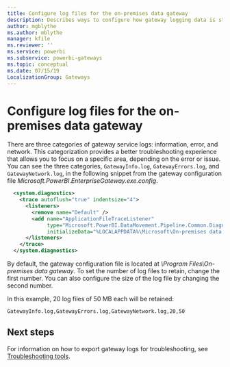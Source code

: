 ```yaml
---
title: Configure log files for the on-premises data gateway
description: Describes ways to configure how gateway logging data is stored.
author: mgblythe
ms.author: mblythe
manager: kfile
ms.reviewer: ''
ms.service: powerbi
ms.subservice: powerbi-gateways
ms.topic: conceptual
ms.date: 07/15/19
LocalizationGroup: Gateways 
---
```


# Configure log files for the on-premises data gateway

There are three categories of gateway service logs: information, error, and network. This categorization provides a better troubleshooting experience that allows you to focus on a specific area, depending on the error or issue. You can see the three categories, `GatewayInfo.log`, `GatewayErrors.log`, and `GatewayNetwork.log`, in the following snippet from the gateway configuration file *Microsoft.PowerBI.EnterpriseGateway.exe.config*.

```xml
  <system.diagnostics>
    <trace autoflush="true" indentsize="4">
      <listeners>
        <remove name="Default" />
        <add name="ApplicationFileTraceListener"
             type="Microsoft.PowerBI.DataMovement.Pipeline.Common.Diagnostics.RotatableFilesManagerTraceListener, Microsoft.PowerBI.DataMovement.Pipeline.Common"
             initializeData="%LOCALAPPDATA%\Microsoft\On-premises data gateway\,GatewayInfo.log,GatewayErrors.log,GatewayNetwork.log,20,50" />
      </listeners>
    </trace>
  </system.diagnostics>
```

By default, the gateway configuration file is located at *\Program Files\On-premises data gateway*. To set the number of log files to retain, change the first number. You can also configure the size of the log file by changing the second number.

In this example, 20 log files of 50 MB each will be retained:

 `GatewayInfo.log,GatewayErrors.log,GatewayNetwork.log,20,50`

## Next steps

For information on how to export gateway logs for troubleshooting, see [Troubleshooting tools](service-gateway-tshoot.md#troubleshooting-tools).
